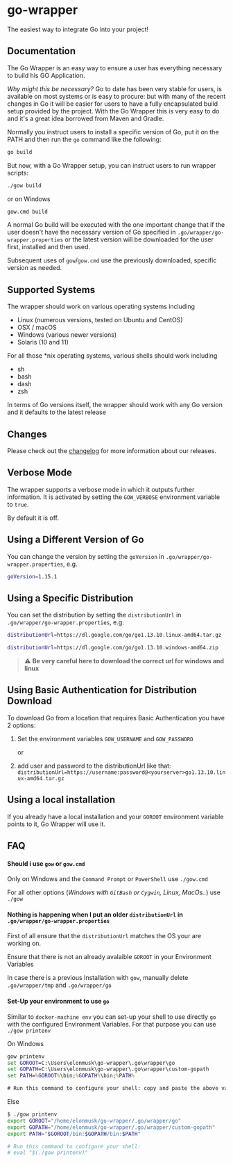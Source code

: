 # go-wrapper
The easiest way to integrate Go into your project!


## Documentation

The Go Wrapper is an easy way to ensure a user has
everything necessary to build his GO Application.

_Why might this be necessary?_ Go to date has been very stable for users, is
available on most systems or is easy to procure: but with many of the recent
changes in Go it will be easier for users to have a fully encapsulated build
setup provided by the project. With the Go Wrapper this is very easy to do
and it's a great idea borrowed from Maven and Gradle.

Normally you instruct users to install a specific version of Go, put
it on the PATH and then run the `go` command like the following:

```bash
go build 
```

But now, with a Go Wrapper setup, you can instruct users to run wrapper
scripts:

```bash
./gow build
```

or on Windows

```bash
gow.cmd build
```

A normal Go build will be executed with the one important change that if the
user doesn't have the necessary version of Go specified in
`.go/wrapper/go-wrapper.properties` or the latest version will be downloaded for the user
first, installed and then used.

Subsequent uses of `gow`/`gow.cmd` use the previously downloaded, specific
version as needed.

## Supported Systems

The wrapper should work on various operating systems including

* Linux (numerous versions, tested on Ubuntu and CentOS)
* OSX / macOS
* Windows (various newer versions)
* Solaris (10 and 11)

For all those *nix operating systems, various shells should work including

* sh
* bash
* dash
* zsh

In terms of Go versions itself, the wrapper should work with any Go
version and it defaults to the latest release


## Changes

Please check out the [changelog](./CHANGELOG.md) for more information about our
releases.

## Verbose Mode

The wrapper supports a verbose mode in which it outputs further information. It
is activated by setting the `GOW_VERBOSE` environment variable to `true`.

By default it is off.

## Using a Different Version of Go

You can change the version by setting the `goVersion` in
`.go/wrapper/go-wrapper.properties`, e.g.

```bash
goVersion=1.15.1
```

## Using a Specific Distribution

You can set the distribution by setting the `distributionUrl` in
`.go/wrapper/go-wrapper.properties`, e.g.

```bash
distributionUrl=https://dl.google.com/go/go1.13.10.linux-amd64.tar.gz
```
```bash
distributionUrl=https://dl.google.com/go/go1.13.10.windows-amd64.zip
```
> :warning: **Be very careful here to download the correct url for windows and linux** 

## Using Basic Authentication for Distribution Download

To download Go from a location that requires Basic Authentication you have 2
options:

1. Set the environment variables `GOW_USERNAME` and `GOW_PASSWORD`

    or

2. add user and password to the distributionUrl like that:
`distributionUrl=https://username:password@<yourserver>go1.13.10.linux-amd64.tar.gz`


## Using a local installation

If you already have a local installation and your `GOROOT` environment variable points 
to it, Go Wrapper will use it.

## FAQ

#### Should i use `gow` or `gow.cmd`

Only on Windows and the `Command Prompt` or `PowerShell` use `./gow.cmd`

For all other options (_Windows with `GitBash` or `Cygwin`, Linux, MacOs.._) use `./gow`

#### Nothing is happening when I put an older `distributionUrl` in `.go/wrapper/go-wrapper.properties`

First of all ensure that  the `distributionUrl` matches the OS your are working on.

Ensure that there is not an already avalaible `GOROOT` in your Environment Variables

In case there is a previous Installation with `gow`, manually delete `.go/wrapper/tmp` and `.go/wrapper/go`

#### Set-Up your environment to use `go`

Similar to `docker-machine env` you can set-up your shell to use directly `go` with the configured Environment Variables.
For that purpose you can use `./gow printenv`

On Windows
```cmd
gow printenv
set GOROOT=C:\Users\elonmusk\go-wrapper\.go\wrapper\go
set GOPATH=C:\Users\elonmusk\go-wrapper\.go\wrapper\custom-gopath
set PATH=%GOROOT%\bin;%GOPATH%\bin;%PATH%

# Run this command to configure your shell: copy and paste the above values into your command prompt
```
Else
```bash 
$ ./gow printenv
export GOROOT="/home/elonmusk/go-wrapper/.go/wrapper/go"
export GOPATH="/home/elonmusk/go-wrapper/.go/wrapper/custom-gopath"
export PATH="$GOROOT/bin:$GOPATH/bin:$PATH"

# Run this command to configure your shell:
# eval "$(./gow printenv)"
```